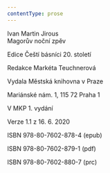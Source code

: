 ```yaml
---
contentType: prose
---
```


Ivan Martin Jirous  
Magorův noční zpěv

Edice Čeští básníci 20. století

Redakce Markéta Teuchnerová

Vydala Městská knihovna v Praze

Mariánské nám. 1, 115 72 Praha 1

V MKP 1. vydání

Verze 1.1 z 16. 6. 2020

ISBN 978-80-7602-878-4 (epub)

ISBN 978-80-7602-879-1 (pdf)

ISBN 978-80-7602-880-7 (prc)
